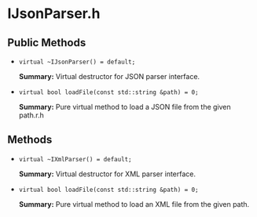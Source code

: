 # IJsonParser.h

## Public Methods

- `virtual ~IJsonParser() = default;`

  **Summary:** Virtual destructor for JSON parser interface.

- `virtual bool loadFile(const std::string &path) = 0;`

  **Summary:** Pure virtual method to load a JSON file from the given path.r.h

## Methods

- `virtual ~IXmlParser() = default;`

  **Summary:** Virtual destructor for XML parser interface.

- `virtual bool loadFile(const std::string &path) = 0;`

  **Summary:** Pure virtual method to load an XML file from the given path.
